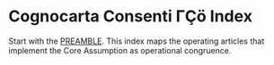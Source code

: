 <!-- status: stub; target: 150+ words -->
<!-- status: stub; target: 150+ words -->
<!-- status: stub; target: 150+ words -->
<!-- status: stub; target: 150+ words -->
<!-- status: stub; target: 150+ words -->
<!-- status: stub; target: 150+ words -->
# Cognocarta Consenti ΓÇö Index

Start with the [PREAMBLE](PREAMBLE.md). This index maps the operating articles that implement the Core Assumption as operational congruence.






